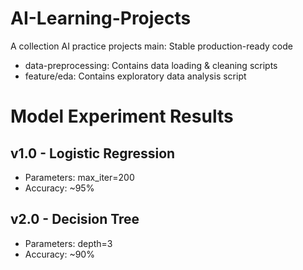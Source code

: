 # AI-Learning-Projects
A collection AI practice projects
main: Stable production-ready code
- data-preprocessing: Contains data loading & cleaning scripts
- feature/eda: Contains exploratory data analysis script

# Model Experiment Results

## v1.0 - Logistic Regression
- Parameters: max_iter=200
- Accuracy: ~95%

## v2.0 - Decision Tree
- Parameters: depth=3
- Accuracy: ~90%
